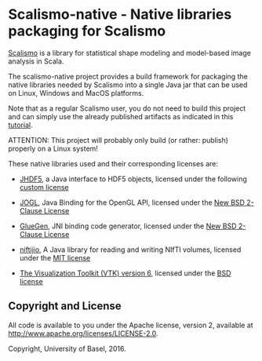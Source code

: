 # Scalismo-native - Native libraries packaging for Scalismo

[Scalismo](https://github.com/unibas-gravis/scalismo/) is a library for statistical shape modeling and model-based image analysis in Scala.

The scalismo-native project provides a build framework for packaging the native libraries needed by Scalismo into a single Java jar that can
be used on Linux, Windows and MacOS platforms.

Note that as a regular Scalismo user, you do not need to build this project and can simply use the already published artifacts as indicated in
 this [tutorial](https://github.com/unibas-gravis/scalismo/wiki/Setup-a-project-using-Scalismo).

ATTENTION: This project will probably only build (or rather: publish) properly on a Linux system!

These native libraries used and their corresponding licenses are:

* [JHDF5](https://www.hdfgroup.org/products/java/hdf-object/), a Java interface to HDF5 objects, licensed under the following [custom license](https://www.hdfgroup.org/ftp/HDF5/releases/hdf5-1.10/hdf5-1.10.0/src/unpacked/COPYING)

* [JOGL](http://jogamp.org/jogl/www/), Java Binding for the OpenGL API, licensed under the  [New BSD 2-Clause License](https://jogamp.org/git/?p=jogl.git;a=blob;f=LICENSE.txt)

* [GlueGen](https://jogamp.org/gluegen/www/), JNI binding code generator, licensed under the  [New BSD 2-Clause License](https://jogamp.org/git/?p=gluegen.git;a=blob_plain;f=LICENSE.txt)

* [niftijio](https://github.com/cabeen/niftijio), A Java library for reading and writing NIfTI volumes, licensed under the [MIT license](https://github.com/cabeen/niftijio/blob/master/license.txt)

* [The Visualization Toolkit (VTK) version 6](http://www.vtk.org/), licensed under the [BSD license](http://www.vtk.org/licensing/)



## Copyright and License
All code is available to you under the Apache license, version 2, available at http://www.apache.org/licenses/LICENSE-2.0.

Copyright, University of Basel, 2016.

